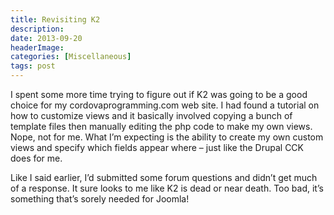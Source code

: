 ```yaml
---
title: Revisiting K2
description: 
date: 2013-09-20
headerImage: 
categories: [Miscellaneous]
tags: post
---
```


I spent some more time trying to figure out if K2 was going to be a good choice for my cordovaprogramming.com web site. I had found a tutorial on how to customize views and it basically involved copying a bunch of template files then manually editing the php code to make my own views. Nope, not for me. What I’m expecting is the ability to create my own custom views and specify which fields appear where – just like the Drupal CCK does for me.

Like I said earlier, I’d submitted some forum questions and didn’t get much of a response. It sure looks to me like K2 is dead or near death. Too bad, it’s something that’s sorely needed for Joomla!